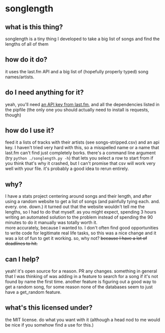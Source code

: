# songlength

## what is this thing?

songlength is a tiny thing I developed to take a big list of songs and find the lengths of all of them

## how do it do?

it uses the last.fm API and a big list of (hopefully properly typed) song names/artists.

## do I need anything for it?

yeah, you'll need [an API key from last.fm](https://www.last.fm/api), and all the dependencies listed in the pipfile (the only one you should actually need to install is requests, though)

## how do I use it?

feed it a lists of tracks with their artists (see songs-stripped.csv) and an api key. I haven't tried very hard with this, so a misspelled name or a name that last.fm can't find just completely borks. there's a command line argument (try `python ./songlength.py -h`) that lets you select a row to start from if you think that's why it crashed, but I can't promise that csv will work very well with your file. it's probably a good idea to rerun entirely.

## why?

I have a stats project centering around songs and their length, and after using a random website to get a list of songs (and painfully tying each. and. every. one. down.) it turned out that the website wouldn't tell me the lengths, so I had to do that myself. as you might expect, spending 3 hours writing an automated solution to the problem instead of spending the 90 minutes to do it manually was totally worth it.  
more accurately, because I wanted to. I don't often find good opportunities to write code for legitimate real life tasks, so this was a nice change and it was a lot of fun to get it working. so, why not? ~~because I have a lot of deadlines to hit.~~

## can I help?

yeah! it's open source for a reason. PR any changes. something in general that I was thinking of was adding in a feature to search for a song if it's not found by name the first time. another feature is figuring out a good way to get a random song, for some reason none of the databases seem to just have a get_random feature.

## what's this licensed under?

the MIT license. do what you want with it (although a head nod to me would be nice if you somehow find a use for this.)